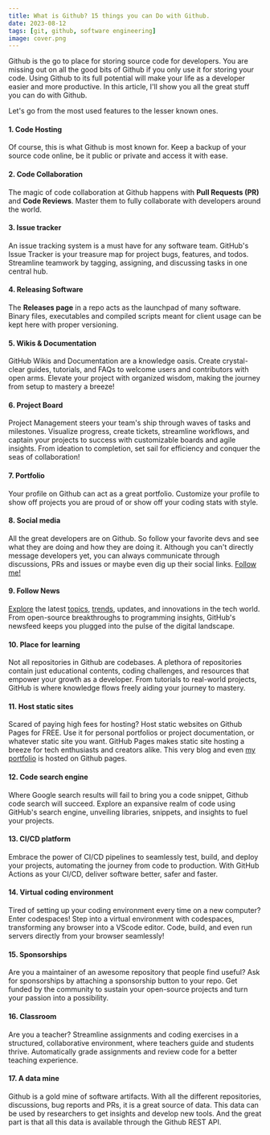 ```yaml
---
title: What is Github? 15 things you can Do with Github.
date: 2023-08-12
tags: [git, github, software engineering]
image: cover.png
---
```


Github is the go to place for storing source code for developers. You are missing out on all the good bits of Github if you only use it for storing your code. Using Github to its full potential will make your life as a developer easier and more productive. In this article, I'll show you all the great stuff you can do with Github.

Let's go from the most used features to the lesser known ones.

#### 1. Code Hosting

Of course, this is what Github is most known for. Keep a backup of your source code online, be it public or private and access it with ease.

#### 2. Code Collaboration

The magic of code collaboration at Github happens with **Pull Requests (PR)** and **Code Reviews**. Master them to fully collaborate with developers around the world.

#### 3. Issue tracker

An issue tracking system is a must have for any software team. GitHub's Issue Tracker is your treasure map for project bugs, features, and todos. Streamline teamwork by tagging, assigning, and discussing tasks in one central hub. 

#### 4. Releasing Software

The **Releases page** in a repo acts as the launchpad of many software. Binary files, executables and compiled scripts meant for client usage can be kept here with proper versioning.

#### 5. Wikis & Documentation

GitHub Wikis and Documentation are a knowledge oasis. Create crystal-clear guides, tutorials, and FAQs to welcome users and contributors with open arms. Elevate your project with organized wisdom, making the journey from setup to mastery a breeze!

#### 6. Project Board

Project Management steers your team's ship through waves of tasks and milestones. Visualize progress, create tickets, streamline workflows, and captain your projects to success with customizable boards and agile insights. From ideation to completion, set sail for efficiency and conquer the seas of collaboration!

#### 7. Portfolio

Your profile on Github can act as a great portfolio. Customize your profile to show off projects you are proud of or show off your coding stats with style. 

#### 8. Social media

All the great developers are on Github. So follow your favorite devs and see what they are doing and how they are doing it. Although you can't directly message developers yet, you can always communicate through discussions, PRs and issues or maybe even dig up their social links. [Follow me!](https://github.com/rafed)

#### 9. Follow News

[Explore](https://github.com/explore) the latest [topics](https://github.com/topics), [trends](https://github.com/trending), updates, and innovations in the tech world. From open-source breakthroughs to programming insights, GitHub's newsfeed keeps you plugged into the pulse of the digital landscape.

#### 10. Place for learning

Not all repositories in Github are codebases. A plethora of repositories contain just educational contents, coding challenges, and resources that empower your growth as a developer. From tutorials to real-world projects, GitHub is where knowledge flows freely aiding your journey to mastery.

#### 11. Host static sites

Scared of paying high fees for hosting? Host static websites on Github Pages for FREE. Use it for personal portfolios or project documentation, or whatever static site you want. GitHub Pages makes static site hosting a breeze for tech enthusiasts and creators alike. This very blog and even [my portfolio](https://rafed.github.io/) is hosted on Github pages.

#### 12. Code search engine

Where Google search results will fail to bring you a code snippet, Github code search will succeed. Explore an expansive realm of code using GitHub's search engine, unveiling libraries, snippets, and insights to fuel your projects.

#### 13. CI/CD platform

Embrace the power of CI/CD pipelines to seamlessly test, build, and deploy your projects, automating the journey from code to production. With GitHub Actions as your CI/CD, deliver software better, safer and faster.

#### 14. Virtual coding environment

Tired of setting up your coding environment every time on a new computer? Enter codespaces! Step into a virtual environment with codespaces, transforming any browser into a VScode editor. Code, build, and even run servers directly from your browser seamlessly! 

#### 15. Sponsorships

Are you a maintainer of an awesome repository that people find useful? Ask for sponsorships by attaching a sponsorship button to your repo. Get funded by the community to sustain your open-source projects and turn your passion into a possibility.

#### 16. Classroom

Are you a teacher? Streamline assignments and coding exercises in a structured, collaborative environment, where teachers guide and students thrive. Automatically grade assignments and review code for a better teaching experience.

#### 17. A data mine

Github is a gold mine of software artifacts. With all the different repositories, discussions, bug reports and PRs, it is a great source of data. This data can be used by researchers to get insights and develop new tools. And the great part is that all this data is available through the Github REST API.